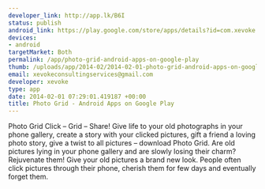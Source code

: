 ```yaml
--- 
developer_link: http://app.lk/B6I
status: publish
android_link: https://play.google.com/store/apps/details?id=com.xevoke.photogrid
devices: 
- android
targetMarket: Both
permalink: /app/photo-grid-android-apps-on-google-play
thumb: /uploads/app/2014-02/2014-02-01-photo-grid-android-apps-on-google-play.png
email: xevokeconsultingservices@gmail.com
developer: xevoke
type: app
date: 2014-02-01 07:29:01.419187 +00:00
title: Photo Grid - Android Apps on Google Play
---
```


Photo Grid
Click – Grid – Share!
Give life to your old photographs in your phone gallery, create a story with your clicked pictures, gift a friend a loving photo story, give a twist to all pictures – download Photo Grid.
Are old pictures lying in your phone gallery and are slowly losing their charm?
Rejuvenate them! Give your old pictures a brand new look.
People often click pictures through their phone, cherish them for few days and eventually forget them. 
